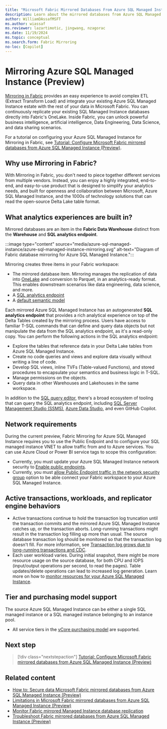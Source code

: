 ```yaml
---
title: "Microsoft Fabric Mirrored Databases From Azure SQL Managed Instance (Preview)"
description: Learn about the mirrored databases from Azure SQL Managed Instance in Microsoft Fabric.
author: WilliamDAssafMSFT
ms.author: wiassaf
ms.reviewer: lazartimotic, jingwang, nzagorac
ms.date: 11/19/2024
ms.topic: conceptual
ms.search.form: Fabric Mirroring
no-loc: [Copilot]
---
```


# Mirroring Azure SQL Managed Instance (Preview)

[Mirroring in Fabric](overview.md) provides an easy experience to avoid complex ETL (Extract Transform Load) and integrate your existing Azure SQL Managed Instance estate with the rest of your data in Microsoft Fabric. You can continuously replicate your existing SQL Managed Instance databases directly into Fabric's OneLake. Inside Fabric, you can unlock powerful business intelligence, artificial intelligence, Data Engineering, Data Science, and data sharing scenarios.

For a tutorial on configuring your Azure SQL Managed Instance for Mirroring in Fabric, see [Tutorial: Configure Microsoft Fabric mirrored databases from Azure SQL Managed Instance (Preview)](azure-sql-managed-instance-tutorial.md).

## Why use Mirroring in Fabric?

With Mirroring in Fabric, you don't need to piece together different services from multiple vendors. Instead, you can enjoy a highly integrated, end-to-end, and easy-to-use product that is designed to simplify your analytics needs, and built for openness and collaboration between Microsoft, Azure SQL Managed Instance, and the 1000s of technology solutions that can read the open-source Delta Lake table format.

## What analytics experiences are built in?

Mirrored databases are an item in the **Fabric Data Warehouse** distinct from the **Warehouse** and **SQL analytics endpoint**.

:::image type="content" source="media/azure-sql-managed-instance/azure-sql-managed-instance-mirroring.svg" alt-text="Diagram of Fabric database mirroring for Azure SQL Managed Instance.":::

Mirroring creates three items in your Fabric workspace:

- The mirrored database item. Mirroring manages the replication of data into [OneLake](../../onelake/onelake-overview.md) and conversion to Parquet, in an analytics-ready format. This enables downstream scenarios like data engineering, data science, and more.
- A [SQL analytics endpoint](../../data-warehouse/get-started-lakehouse-sql-analytics-endpoint.md)
- A [default semantic model](../../data-warehouse/semantic-models.md)

Each mirrored Azure SQL Managed Instance has an autogenerated **SQL analytics endpoint** that provides a rich analytical experience on top of the Delta Tables created by the mirroring process. Users have access to familiar T-SQL commands that can define and query data objects but not manipulate the data from the SQL analytics endpoint, as it's a read-only copy. You can perform the following actions in the SQL analytics endpoint:

- Explore the tables that reference data in your Delta Lake tables from Azure SQL Managed Instance.
- Create no code queries and views and explore data visually without writing a line of code.
- Develop SQL views, inline TVFs (Table-valued Functions), and stored procedures to encapsulate your semantics and business logic in T-SQL.
- Manage permissions on the objects.
- Query data in other Warehouses and Lakehouses in the same workspace.

In addition to the [SQL query editor](../../data-warehouse/sql-query-editor.md), there's a broad ecosystem of tooling that can query the SQL analytics endpoint, including [SQL Server Management Studio (SSMS)](/sql/ssms/download-sql-server-management-studio-ssms), [Azure Data Studio](/sql/azure-data-studio/what-is-azure-data-studio), and even GitHub Copilot.

## Network requirements

During the current preview, Fabric Mirroring for Azure SQL Managed Instance requires you to use the Public Endpoint and to configure your SQL managed instance VNET to allow traffic from and to Azure services. You can use Azure Cloud or Power BI service tags to scope this configuration:

- Currently, you must update your Azure SQL Managed Instance network security to [Enable public endpoints](/azure/azure-sql/managed-instance/public-endpoint-configure#enable-public-endpoint).
- Currently, you must [allow Public Endpoint traffic in the network security group](/azure/azure-sql/managed-instance/public-endpoint-configure#allow-public-endpoint-traffic-in-the-network-security-group) option to be able connect your Fabric workspace to your Azure SQL Managed Instance.

## Active transactions, workloads, and replicator engine behaviors

- Active transactions continue to hold the transaction log truncation until the transaction commits and the mirrored Azure SQL Managed Instance catches up, or the transaction aborts. Long-running transactions might result in the transaction log filling up more than usual. The source database transaction log should be monitored so that the transaction log doesn't fill. For more information, see [Transaction log grows due to long-running transactions and CDC](/troubleshoot/sql/database-engine/replication/monitor-long-running-transactions-and-log-growth).
- Each user workload varies. During initial snapshot, there might be more resource usage on the source database, for both CPU and IOPS (input/output operations per second, to read the pages). Table updates/delete operations can lead to increased log generation. Learn more on how to [monitor resources for your Azure SQL Managed Instance](/azure/azure-sql/database/monitor-tune-overview?view=azuresql-mi&preserve-view=true#azure-sql-database-and-azure-sql-managed-instance-resource-monitoring).

## Tier and purchasing model support

The source Azure SQL Managed Instance can be either a single SQL managed instance or a SQL managed instance belonging to an instance pool.

- All service tiers in the [vCore purchasing model](/azure/azure-sql/managed-instance/service-tiers-managed-instance-vcore) are supported.

## Next step

> [!div class="nextstepaction"]
> [Tutorial: Configure Microsoft Fabric mirrored databases from Azure SQL Managed Instance (Preview)](azure-sql-managed-instance-tutorial.md)

## Related content

- [How to: Secure data Microsoft Fabric mirrored databases from Azure SQL Managed Instance (Preview)](azure-sql-managed-instance-how-to-data-security.md)
- [Limitations in Microsoft Fabric mirrored databases from Azure SQL Managed Instance (Preview)](azure-sql-managed-instance-limitations.md)
- [Monitor Fabric mirrored Managed Instance database replication](monitor.md)
- [Troubleshoot Fabric mirrored databases from Azure SQL Managed Instance (Preview)](azure-sql-managed-instance-troubleshoot.md)

